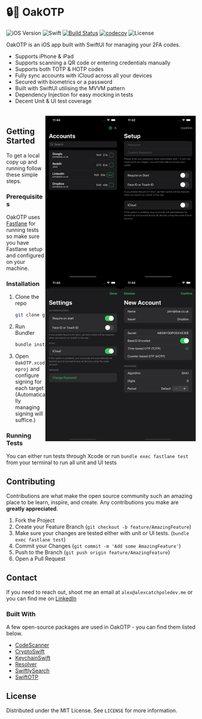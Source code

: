 # 🔒📱 OakOTP
![iOS Version](https://img.shields.io/badge/iOS-14.0+-orange)
![Swift](https://img.shields.io/badge/Swift-5-blue)
[![Build Status](https://alexcatch.semaphoreci.com/badges/Oak/branches/master.svg?style=shields)](https://alexcatch.semaphoreci.com/projects/Oak)
[![codecov](https://codecov.io/gh/AlexCatch/oak/branch/master/graph/badge.svg?token=JK2GGD5R9Z)](https://codecov.io/gh/AlexCatch/oak)
![License](https://img.shields.io/github/license/alexcatch/oak)

OakOTP is an iOS app built with SwiftUI for managing your 2FA codes.

- Supports iPhone & iPad
- Supports scanning a QR code or entering credentials manually
- Supports both TOTP & HOTP codes
- Fully sync accounts with iCloud across all your devices
- Secured with biometrics or a password
- Built with SwiftUI utilising the MVVM pattern
- Dependency Injection for easy mocking in tests
- Decent Unit & UI test coverage

<br>

<div>
  <img style="float: right;" width=200 src="https://github.com/AlexCatch/Oak/blob/master/DesignAssets/setup.png">
  <img style="float: right;" width=200 src="https://github.com/AlexCatch/Oak/blob/master/DesignAssets/accounts.png">
  <img style="float: right;" width=200 src="https://github.com/AlexCatch/Oak/blob/master/DesignAssets/new.png">
  <img style="float: right;" width=200 src="https://github.com/AlexCatch/Oak/blob/master/DesignAssets/settings.png">
</div>

<!-- GETTING STARTED -->
## Getting Started

To get a local copy up and running follow these simple steps.

### Prerequisites

OakOTP uses [Fastlane](https://docs.fastlane.tools/getting-started/ios/setup/) for running tests so make sure you have Fastlane setup and configured on your machine.

### Installation

1. Clone the repo
   ```sh
   git clone git@github.com:AlexCatch/Oak.git
   ```
2. Run Bundler
   ```sh
   bundle install
   ```
3. Open `OakOTP.xcodeproj` and configure signing for each target (Automatically managing signing will suffice.)

### Running Tests

You can either run tests through Xcode or run `bundle exec fastlane test` from your terminal to run all unit and UI tests

## Contributing

Contributions are what make the open source community such an amazing place to be learn, inspire, and create. Any contributions you make are **greatly appreciated**.

1. Fork the Project
2. Create your Feature Branch (`git checkout -b feature/AmazingFeature`)
3. Make sure your changes are tested either with unit or UI tests. (`bundle exec fastlane test`)
4. Commit your Changes (`git commit -m 'Add some AmazingFeature'`)
5. Push to the Branch (`git push origin feature/AmazingFeature`)
6. Open a Pull Request

<!-- CONTACT -->
## Contact

If you need to reach out, shoot me an email at `alex@alexcatchpoledev.me` or you can find me on [LinkedIn](https://www.linkedin.com/in/alex-catch/)

### Built With

A few open-source packages are used in OakOTP - you can find them listed below.

* [CodeScanner](https://github.com/twostraws/CodeScanner)
* [CryptoSwift](https://github.com/krzyzanowskim/CryptoSwift)
* [KeychainSwift](https://github.com/evgenyneu/keychain-swift)
* [Resolver](https://github.com/hmlongco/Resolver)
* [SwiftlySearch](https://github.com/thislooksfun/SwiftlySearch)
* [SwiftOTP](https://github.com/lachlanbell/SwiftOTP)

<!-- LICENSE -->
## License

Distributed under the MIT License. See `LICENSE` for more information.
